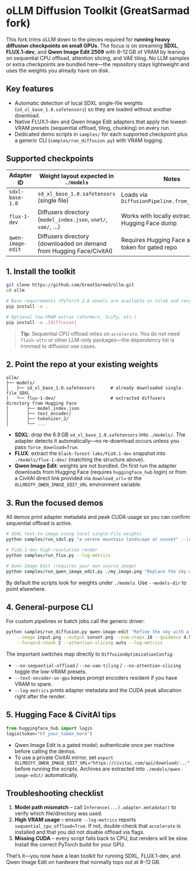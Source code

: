 # oLLM Diffusion Toolkit (GreatSarmad fork)

This fork trims oLLM down to the pieces required for **running heavy diffusion checkpoints on small GPUs**.  The focus is on
streaming **SDXL**, **FLUX.1-dev**, and **Qwen Image Edit 2509** with 8–12 GB of VRAM by leaning on sequential CPU offload,
attention slicing, and VAE tiling.  No LLM samples or extra checkpoints are bundled here—the repository stays lightweight and
uses the weights you already have on disk.

## Key features

- Automatic detection of local SDXL single-file weights (`sd_xl_base_1.0.safetensors`) so they are loaded without another
  download.
- Native FLUX.1-dev and Qwen Image Edit adapters that apply the lowest-VRAM presets (sequential offload, tiling, chunking) on
  every run.
- Dedicated demo scripts in `samples/` for each supported checkpoint plus a generic CLI (`samples/run_diffusion.py`) with VRAM
  logging.

## Supported checkpoints

| Adapter ID        | Weight layout expected in `./models`                               | Notes |
| ----------------- | ------------------------------------------------------------------ | ----- |
| `sdxl-base-1.0`   | `sd_xl_base_1.0.safetensors` (single file)                         | Loads via `DiffusionPipeline.from_single_file` |
| `flux-1-dev`      | Diffusers directory (`model_index.json`, `unet/`, `vae/`, …)       | Works with locally extracted Hugging Face dump |
| `qwen-image-edit` | Diffusers directory (downloaded on demand from Hugging Face/CivitAI) | Requires Hugging Face access token for gated repo |

## 1. Install the toolkit

```bash
git clone https://github.com/GreatSarmad/ollm.git
cd ollm

# Base requirements (PyTorch 2.8 wheels are available on Colab and recent CUDA toolkits)
pip install -e .

# Optional low-VRAM extras (xFormers, SciPy, etc.)
pip install -e .[diffusion]
```

> **Tip:** Sequential CPU offload relies on `accelerate`.  You do *not* need `flash-attn` or other LLM-only packages—the
> dependency list is trimmed to diffusion use cases.

## 2. Point the repo at your existing weights

```
ollm/
├── models/
│   ├── sd_xl_base_1.0.safetensors      # already downloaded single-file SDXL
│   └── flux-1-dev/                     # extracted diffusers directory from Hugging Face
│       ├── model_index.json
│       ├── text_encoder/
│       ├── tokenizer_2/
│       └── ...
```

- **SDXL**: drop the 6.9 GB `sd_xl_base_1.0.safetensors` into `./models/`.  The adapter detects it automatically—no re-download
  occurs unless you pass `force_download=True`.
- **FLUX**: extract the `black-forest-labs/FLUX.1-dev` snapshot into `./models/flux-1-dev/` (matching the structure above).
- **Qwen Image Edit**: weights are not bundled.  On first run the adapter downloads from Hugging Face (requires `huggingface_hub`
  login) or from a CivitAI direct link provided via `download_url=` or the `OLLMDIFF_QWEN_IMAGE_EDIT_URL` environment variable.

## 3. Run the focused demos

All demos print adapter metadata and peak CUDA usage so you can confirm sequential offload is active.

```bash
# SDXL text-to-image using local single-file weights
python samples/run_sdxl.py "a serene mountain landscape at sunset" --log-metrics

# FLUX.1-dev high-resolution render
python samples/run_flux.py --log-metrics

# Qwen Image Edit (requires your own source image)
python samples/run_qwen_image_edit.py ./my_image.png "Replace the sky with a golden sunset" --log-metrics
```

By default the scripts look for weights under `./models`.  Use `--models-dir` to point elsewhere.

## 4. General-purpose CLI

For custom pipelines or batch jobs call the generic driver:

```bash
python samples/run_diffusion.py qwen-image-edit "Refine the sky with a golden sunset" \
    --image input.png --output sunset.png --num-steps 18 --guidance 4.5 \
    --forward-chunk 2 --attention-slicing auto --log-metrics
```

The important switches map directly to `DiffusionOptimizationConfig`:

- `--no-sequential-offload` / `--no-vae-tiling` / `--no-attention-slicing` toggle the low-VRAM presets.
- `--text-encoder-on-gpu` keeps prompt encoders resident if you have VRAM to spare.
- `--log-metrics` prints adapter metadata and the CUDA peak allocation right after the render.

## 5. Hugging Face & CivitAI tips

```python
from huggingface_hub import login
login(token="hf_your_token_here")
```

- Qwen Image Edit is a gated model; authenticate once per machine before calling the demos.
- To use a private CivitAI mirror, set `export OLLMDIFF_QWEN_IMAGE_EDIT_URL="https://civitai.com/api/download/..."` before
  running the scripts.  Archives are extracted into `./models/qwen-image-edit/` automatically.

## Troubleshooting checklist

1. **Model path mismatch** – call `Inference(...).adapter.metadata()` to verify which file/directory was used.
2. **High VRAM usage** – ensure `--log-metrics` reports `sequential_cpu_offload=True`.  If not, double-check that `accelerate`
   is installed and that you did not disable offload via flags.
3. **Missing CUDA** – every script falls back to CPU, but renders will be slow.  Install the correct PyTorch build for your GPU.

That’s it—you now have a lean toolkit for running SDXL, FLUX.1-dev, and Qwen Image Edit on hardware that normally tops out at 8–12 GB.
